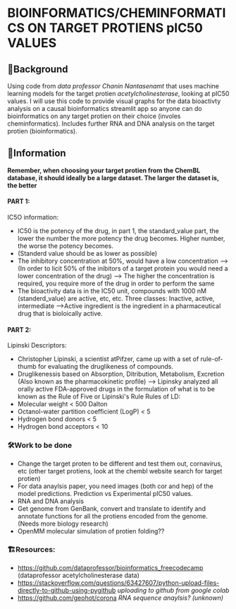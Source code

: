# BIOINFORMATICS/CHEMINFORMATICS ON TARGET PROTIENS pIC50 VALUES

## 💭Background
Using code from *data professor Chanin Nantasenamt* that uses machine learning models for the target protien *acetylcholinesterase*, looking at pIC50 values. I will use this code to provide visual graphs for the data bioactivty analysis on a causal bioinformatics streamlit app so anyone can do bioinformatics on any target protien on their choice (involes cheminformatics). Includes further RNA and DNA analysis on the target protien (bioinformatics). 

## 🧬Information

**Remember, when choosing your target protien from the ChemBL database, it should ideally be a large dataset. The larger the dataset is, the better**
#### PART 1:
IC5O information:
- IC50 is the potency of the drug, in part 1, the standard_value part, the lower the number the more potency the drug becomes. Higher number, the worse the potency becomes. 
- (Standerd value should be as lower as possible)
- The inhibitory concentration at 50%, would have a low concentration 
--> (In order to licit 50% of the inibitors of a target protein you would need a lower concentration of the drug)
--> The higher the concentration is required, you require more of the drug in order to perform the same
- The bioactivity data is in the IC50 unit, compounds with 1000 nM (standerd_value) are active, etc, etc. Three classes: Inactive, active, intermediate
-->Active ingredient is the ingredient in a pharmaceutical drug that is bioloically active. 

#### PART 2:
Lipinski Descriptors:
- Christopher Lipinski, a scientist atPifzer, came up with a set of rule-of-thumb for evaluating the druglikeness of compounds.
- Druglikenessis based on Absorption, Ditribution, Metabolism, Excretion (Also known as the pharmacokinetic profile)
--> Lipinsky analyzed all orally active FDA-approved drugs in the formulation of what is to be known as the Rule of Five or Lipinski's Rule
Rules of LD:
- Molecular weight < 500 Dalton 
- Octanol-water partition coefficient (LogP) < 5
- Hydrogen bond donors < 5
- Hydrogen bond acceptors < 10

### 🛠️Work to be done
- Change the target proten to be different and test them out, cornavirus, etc (other target protiens, look at the chembl website search for target protien)
- For data anaylsis paper, you need images (both cor and hep) of the model predictions. Prediction vs Experimental pIC50 values. 
- RNA and DNA analysis
- Get genome from GenBank, convert and translate to identify and annotate functions for all the protiens encoded from the genome. (Needs more biology research)
- OpenMM molecular simulation of protien folding??

### 🏗️Resources:
- https://github.com/dataprofessor/bioinformatics_freecodecamp (dataprofessor acetylcholinesterase data)
- https://stackoverflow.com/questions/63427607/python-upload-files-directly-to-github-using-pygithub *uploading to github from google colab*
- https://github.com/geohot/corona *RNA sequence anaylsis? (unknown)*
